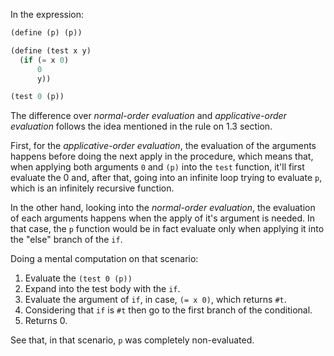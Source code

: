 In the expression:

```scheme
(define (p) (p))

(define (test x y)
  (if (= x 0)
      0
      y))

(test 0 (p))
```

The difference over _normal-order evaluation_  and _applicative-order evaluation_ follows the idea
mentioned in the rule on 1.3 section.

First, for the _applicative-order evaluation_, the evaluation of the arguments happens before doing the
next apply in the procedure, which means that, when applying both arguments `0` and `(p)` into the `test`
function, it'll first evaluate the 0 and, after that, going into an infinite loop trying to evaluate `p`,
which is an infinitely recursive function.

In the other hand, looking into the _normal-order evaluation_, the evaluation of each arguments happens
when the apply of it's argument is needed. In that case, the `p` function would be in fact evaluate only
when applying it into the "else" branch of the `if`.

Doing a mental computation on that scenario:
1. Evaluate the `(test 0 (p))`
2. Expand into the test body with the `if`.
3. Evaluate the argument of `if`, in case, `(= x 0)`, which returns `#t`.
4. Considering that `if` is `#t` then go to the first branch of the conditional.
5. Returns 0.

See that, in that scenario, `p` was completely non-evaluated.

